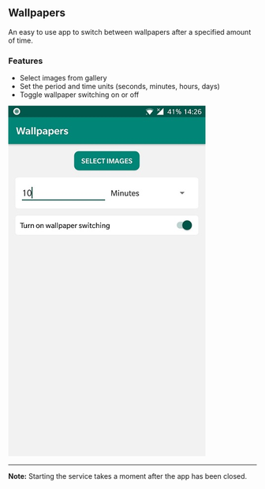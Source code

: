 ## Wallpapers
An easy to use app to switch between wallpapers after a specified amount of time. 

### Features
* Select images from gallery
* Set the period and time units (seconds, minutes, hours, days)
* Toggle wallpaper switching on or off

![Screenshot](screenshot.jpg "Screenshot")

---

**Note:** Starting the service takes a moment after the app has been closed.